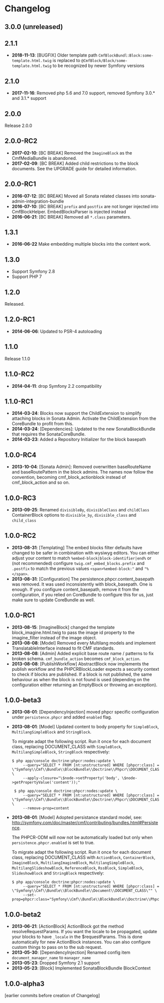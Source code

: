 Changelog
=========
3.0.0 (unreleased)
------------------



2.1.1
-----

* **2018-11-13**: [BUGFIX] Older template path `CmfBlockBundl:Block:some-template.html.twig` is replaced to `@CmfBlock/Block/some-template.html.twig` to be recognized by newer Symfony versions

2.1.0
-----

* **2017-11-16**: Removed php 5.6 and 7.0 support, removed Symfony 3.0.* and 3.1.* support

2.0.0
-----

Release 2.0.0

2.0.0-RC2
---------

 * **2017-02-10**: [BC BREAK] Removed the `ImagineBlock` as the CmfMediaBundle
   is abandoned.
 * **2017-02-09**: [BC BREAK] Added child restrictions to the block documents.
   See the UPGRADE guide for detailed information.

2.0.0-RC1
---------

 * **2016-07-12**: [BC BREAK] Moved all Sonata related classes into
   sonata-admin-integration-bundle
 * **2016-07-10**: [BC BREAK] `prefix` and `postfix` are not longer injected
   into CmfBlockHelper. EmbedBlocksParser is injected instead
 * **2016-06-21**: [BC BREAK] Removed all `*.class` parameters.

1.3.1
-----

 * **2016-06-22** Make embedding multiple blocks into the content work.

1.3.0
-----

 * Support Symfony 2.8
 * Support PHP 7

1.2.0
-----

Released.

1.2.0-RC1
---------

 * **2014-06-06**: Updated to PSR-4 autoloading

1.1.0
-----

Release 1.1.0

1.1.0-RC2
---------

 * **2014-04-11**: drop Symfony 2.2 compatibility

1.1.0-RC1
---------

 * **2014-03-24**: Blocks now support the ChildExtension to simplify attaching
   blocks in Sonata Admin. Activate the ChildExtension from the CoreBundle to
   profit from this.
 * **2014-03-24**: [Dependencies]: Updated to the new SonataBlockBundle that
   requires the SonataCoreBundle.
 * **2014-03-23**: Added a Repository Initializer for the block basepath

1.0.0-RC4
---------

 * **2013-10-04**: [Sonata Admin]: Removed overwritten baseRouteName and
   baseRoutePattern in the block admins. The names now follow the convention,
   becoming cmf_block_actionblock instead of cmf_block_action and so on.

1.0.0-RC3
---------

 * **2013-09-25**: Renamed `divisibleBy`, `divisibleClass` and `childClass`
   ContainerBlock options to `divisible_by`, `divisible_class` and
   `child_class`

1.0.0-RC2
---------

 * **2013-08-31**: [Templating] The embed blocks filter defaults have changed
   to be safer in combination with wysiwyg editors.  You can either adjust your
   content to match ``%embed-block|block-identifier|end%`` or (not recommended)
   configure `twig.cmf_embed_blocks.prefix` and `.postfix` to match the
   previous values `<span>%embed-block:"` and `"%</span>`.
 * **2013-08-31**: [Configuration] The persistence.phpcr.content_basepath was
   removed. It was used inconsistently with block_basepath. One is enough. If
   you configure content_basepath, remove it from the configuration, if you
   relied on CoreBundle to configure this for us, just make sure to update
   CoreBundle as well.

1.0.0-RC1
---------

 * **2013-08-15**: [ImagineBlock] changed the template block_imagine.html.twig
   to pass the image id property to the imagine_filter instead of the image
   object.
 * **2013-08-08**: [Model] Removed every Multilang models and implement
   TranslatableInterface instead to fit CMF standards.
 * **2013-08-08**: [Admin] Added explicit base route name / patterns to fix
   broken schema. `cmf_bundle_action` becomes `cmf_block_action`.
 * **2013-08-08**: [PublishWorkflow] AbstractBlock now implements the publish
   workflow and the PHPCRBlockLoader expects a security context to check if
   blocks are published. If a block is not published, the same behaviour as
   when the block is not found is used (depending on the configuration either
   returning an EmptyBlock or throwing an exception).

1.0.0-beta3
-----------

 * **2013-08-01**: [DependencyInjection] moved phpcr specific configuration
   under ``persistence.phpcr`` and added ``enabled`` flag.
 * **2013-08-01**: [Model] Updated content to body property for
   ``SimpleBlock``, ``MultilangSimpleBlock`` and ``StringBlock``.

   To migrate adapt the following script. Run it once for each document class,
   replacing DOCUMENT_CLASS with `SimpleBlock`, `MultilangSimpleBlock`,
   `StringBlock` respectively:

   ```
   $ php app/console doctrine:phpcr:nodes:update \
        --query="SELECT * FROM [nt:unstructured] WHERE [phpcr:class] = \"Symfony\\Cmf\\Bundle\\BlockBundle\\Doctrine\\Phpcr\\DOCUMENT_CLASS\"" \
        --apply-closure="\$node->setProperty('body', \$node->getPropertyValue('content'));"

    $ php app/console doctrine:phpcr:nodes:update \
        --query="SELECT * FROM [nt:unstructured] WHERE [phpcr:class] = \"Symfony\\Cmf\\Bundle\\BlockBundle\\Doctrine\\Phpcr\\DOCUMENT_CLASS\"" \
        --remove-prop=content
   ```

 * **2013-08-01**: [Model] Adopted persistance standard model, see:
   http://symfony.com/doc/master/cmf/contributing/bundles.html#Persistence.

   The PHPCR-ODM will now not be automatically loaded but only when
   `persistence.phpcr.enabled` is set to true.

   To migrate adapt the following script. Run it once for each document class,
   replacing DOCUMENT_CLASS with `ActionBlock`, `ContainerBlock`,
   `ImagineBlock`, `MultilangImagineBlock`, `MultilangSimpleBlock`,
   `MultilangSlideshowBlock`, `ReferenceBlock`, `RssBlock`, `SimpleBlock`,
   `SlideshowBlock` and `StringBlock` respectively:

   ```
   $ php app/console doctrine:phpcr:nodes:update \
        --query="SELECT * FROM [nt:unstructured] WHERE [phpcr:class] = \"Symfony\\Cmf\\Bundle\\BlockBundle\\Document\\DOCUMENT_CLASS\"" \
        --set-prop=phpcr:class="Symfony\\Cmf\\Bundle\\BlockBundle\\Doctrine\\Phpcr\\DOCUMENT_CLASS"
   ```

1.0.0-beta2
-----------

 * **2013-06-21**: [ActionBlock] ActionBlock got the method
   resolveRequestParams.  If you want the locale to be propagated, update your
   blocks to have `_locale` in the $requestParams. This is done automatically
   for new ActionBlock instances. You can also configure custom things to pass
   on to the sub request.
 * **2013-05-30**: [DependencyInjection] Renamed config item
   `document_manager_name` to `manager_name`
 * **2013-05-23**: Dropped Symfony 2.1 support
 * **2013-05-23**: [Block] Implemented SonataBlockBundle BlockContext

1.0.0-alpha3
------------

[earlier commits before creation of Changelog]

